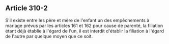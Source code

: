 Article 310-2
----
S'il existe entre les père et mère de l'enfant un des empêchements à mariage
prévus par les articles 161 et 162 pour cause de parenté, la filiation étant
déjà établie à l'égard de l'un, il est interdit d'établir la filiation à l'égard
de l'autre par quelque moyen que ce soit.
